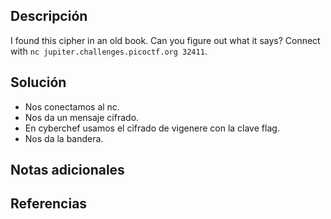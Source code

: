 ## Descripción
I found this cipher in an old book. Can you figure out what it says? Connect with `nc jupiter.challenges.picoctf.org 32411`.
## Solución
- Nos conectamos al nc.
- Nos da un mensaje cifrado.
- En cyberchef usamos el cifrado de vigenere con la clave flag.
- Nos da la bandera.
## Notas adicionales
## Referencias
